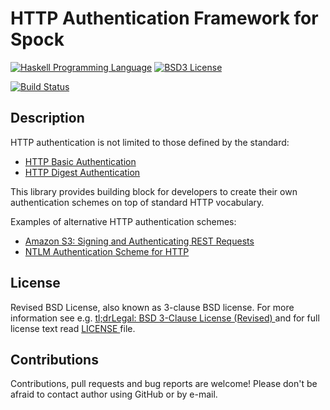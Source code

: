 # HTTP Authentication Framework for Spock

[![Haskell Programming Language](https://img.shields.io/badge/language-Haskell-blue.svg)][Haskell.org]
[![BSD3 License](http://img.shields.io/badge/license-BSD3-brightgreen.svg)][tl;dr Legal: BSD3]

[![Build Status](https://travis-ci.org/trskop/spock-http-auth.svg)](https://travis-ci.org/trskop/spock-http-auth)


## Description

HTTP authentication is not limited to those defined by the standard:

* [HTTP Basic Authentication][Wikipedia: Basic access authentication]
* [HTTP Digest Authentication][Wikipedia: Digest access authentication]

This library provides building block for developers to create their own
authentication schemes on top of standard HTTP vocabulary.

Examples of alternative HTTP authentication schemes:

* [Amazon S3: Signing and Authenticating REST Requests][]
* [NTLM Authentication Scheme for HTTP][]


## License

Revised BSD License, also known as 3-clause BSD license. For more
information see e.g. [tl;drLegal: BSD 3-Clause License (Revised)
][tl;dr Legal: BSD3] and for full license text read [LICENSE
](https://github.com/trskop/spock-http-auth/blob/master/LICENSE) file.


## Contributions

Contributions, pull requests and bug reports are welcome! Please don't be
afraid to contact author using GitHub or by e-mail.


[Haskell.org]:
  http://www.haskell.org
  "The Haskell Programming Language"
[tl;dr Legal: BSD3]:
  https://tldrlegal.com/license/bsd-3-clause-license-%28revised%29
  "BSD 3-Clause License (Revised)"
[Wikipedia: Basic access authentication]:
  https://en.wikipedia.org/wiki/Basic_access_authentication
  "Wikipedia: Basic access authentication"
[Wikipedia: Digest access authentication]:
  https://en.wikipedia.org/wiki/Digest_access_authentication
  "Wikipedia: Digest access authentication"
[Amazon S3: Signing and Authenticating REST Requests]:
  http://docs.aws.amazon.com/AmazonS3/latest/dev/RESTAuthentication.html
  "Amazon S3: Signing and Authenticating REST Requests"
[NTLM Authentication Scheme for HTTP]:
  http://www.innovation.ch/personal/ronald/ntlm.html
  "NTLM Authentication Scheme for HTTP"
